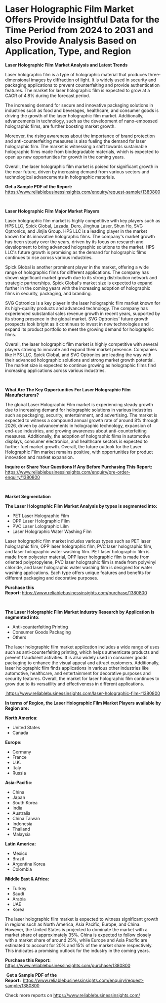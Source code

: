 <p><h1>Laser Holographic Film Market Offers Provide Insightful Data for the Time Period from 2024 to 2031 and also Provide Analysis Based on Application, Type, and Region</h1></p><p><strong>Laser Holographic Film Market Analysis and Latest Trends</strong></p>
<p><p>Laser holographic film is a type of holographic material that produces three-dimensional images by diffraction of light. It is widely used in security and packaging applications to prevent counterfeiting and provide authentication features. The market for laser holographic film is expected to grow at a CAGR of 4.8% during the forecast period. </p><p>The increasing demand for secure and innovative packaging solutions in industries such as food and beverages, healthcare, and consumer goods is driving the growth of the laser holographic film market. Additionally, advancements in technology, such as the development of nano-embossed holographic films, are further boosting market growth.</p><p>Moreover, the rising awareness about the importance of brand protection and anti-counterfeiting measures is also fueling the demand for laser holographic film. The market is witnessing a shift towards sustainable holographic films made from biodegradable materials, which is expected to open up new opportunities for growth in the coming years.</p><p>Overall, the laser holographic film market is poised for significant growth in the near future, driven by increasing demand from various sectors and technological advancements in holographic materials.</p></p>
<p><strong>Get a Sample PDF of the Report:&nbsp;</strong> <a href="https://www.reliablebusinessinsights.com/enquiry/request-sample/1380800">https://www.reliablebusinessinsights.com/enquiry/request-sample/1380800</a></p>
<p>&nbsp;</p>
<p><strong>Laser Holographic Film Major Market Players</strong></p>
<p><p>Laser holographic film market is highly competitive with key players such as HPS LLC, Spick Global, Lazada, Dero, Jinghua Laser, Shun Ho, SVG Optronics, and Jinjia Group. HPS LLC is a leading player in the market known for its innovative holographic films. The company's market growth has been steady over the years, driven by its focus on research and development to bring advanced holographic solutions to the market. HPS LLC's future growth is promising as the demand for holographic films continues to rise across various industries.</p><p>Spick Global is another prominent player in the market, offering a wide range of holographic films for different applications. The company has shown significant market growth due to its strong distribution network and strategic partnerships. Spick Global's market size is expected to expand further in the coming years with the increasing adoption of holographic films in security, packaging, and branding.</p><p>SVG Optronics is a key player in the laser holographic film market known for its high-quality products and advanced technology. The company has experienced substantial sales revenue growth in recent years, supported by its strong presence in the global market. SVG Optronics' future growth prospects look bright as it continues to invest in new technologies and expand its product portfolio to meet the growing demand for holographic films.</p><p>Overall, the laser holographic film market is highly competitive with several players striving to innovate and expand their market presence. Companies like HPS LLC, Spick Global, and SVG Optronics are leading the way with their advanced holographic solutions and strong market growth potential. The market size is expected to continue growing as holographic films find increasing applications across various industries.</p></p>
<p>&nbsp;</p>
<p><strong>What Are The Key Opportunities For Laser Holographic Film Manufacturers?</strong></p>
<p><p>The global Laser Holographic Film market is experiencing steady growth due to increasing demand for holographic solutions in various industries such as packaging, security, entertainment, and advertising. The market is expected to witness a compound annual growth rate of around 8% through 2026, driven by advancements in holographic technology, expansion of end-use industries, and growing awareness about anti-counterfeiting measures. Additionally, the adoption of holographic films in automotive displays, consumer electronics, and healthcare sectors is expected to further fuel market growth. Overall, the future outlook for the Laser Holographic Film market remains positive, with opportunities for product innovation and market expansion.</p></p>
<p><strong>Inquire or Share Your Questions If Any Before Purchasing This Report:</strong> <a href="https://www.reliablebusinessinsights.com/enquiry/pre-order-enquiry/1380800">https://www.reliablebusinessinsights.com/enquiry/pre-order-enquiry/1380800</a></p>
<p>&nbsp;</p>
<p><strong>Market Segmentation</strong></p>
<p><strong>The Laser Holographic Film Market Analysis by types is segmented into:</strong></p>
<p><ul><li>PET Laser Holographic Film</li><li>OPP Laser Holographic Film</li><li>PVC Laser Lolographic Lilm</li><li>Laser Holographic Water Washing Film</li></ul></p>
<p><p>Laser holographic film market includes various types such as PET laser holographic film, OPP laser holographic film, PVC laser holographic film, and laser holographic water washing film. PET laser holographic film is made from polyester material, OPP laser holographic film is made from oriented polypropylene, PVC laser holographic film is made from polyvinyl chloride, and laser holographic water washing film is designed for water washing applications. Each type offers unique features and benefits for different packaging and decorative purposes.</p></p>
<p><strong>Purchase this Report:&nbsp;</strong><a href="https://www.reliablebusinessinsights.com/purchase/1380800">https://www.reliablebusinessinsights.com/purchase/1380800</a></p>
<p>&nbsp;</p>
<p><strong>The Laser Holographic Film Market Industry Research by Application is segmented into:</strong></p>
<p><ul><li>Anti-counterfeiting Printing</li><li>Consumer Goods Packaging</li><li>Others</li></ul></p>
<p><p>The laser holographic film market application includes a wide range of uses such as anti-counterfeiting printing, which helps authenticate products and prevent fraudulent activities. It is also widely used in consumer goods packaging to enhance the visual appeal and attract customers. Additionally, laser holographic film finds applications in various other industries like automotive, healthcare, and entertainment for decorative purposes and security features. Overall, the market for laser holographic film continues to grow due to its versatility and effectiveness in different applications.</p></p>
<p><a href="https://www.reliablebusinessinsights.com/laser-holographic-film-r1380800">&nbsp;https://www.reliablebusinessinsights.com/laser-holographic-film-r1380800</a></p>
<p><strong>In terms of Region, the Laser Holographic Film Market Players available by Region are:</strong></p>
<p>
    <p> <strong> North America: </strong>
        <ul>
            <li>United States</li>
            <li>Canada</li>
        </ul>
        </p> 
    <p> <strong> Europe: </strong>
        <ul>
            <li>Germany</li>
            <li>France</li>
            <li>U.K.</li>
            <li>Italy</li>
            <li>Russia</li>
        </ul>
        </p> 
    <p> <strong> Asia-Pacific: </strong>
        <ul>
            <li>China</li>
            <li>Japan</li>
            <li>South Korea</li>
            <li>India</li>
            <li>Australia</li>
            <li>China Taiwan</li>
            <li>Indonesia</li>
            <li>Thailand</li>
            <li>Malaysia</li>
        </ul>
        </p> 
    <p> <strong> Latin America: </strong>
        <ul>
            <li>Mexico</li>
            <li>Brazil</li>
            <li>Argentina Korea</li>
            <li>Colombia</li>
        </ul>
        </p> 
    <p> <strong> Middle East & Africa: </strong>
        <ul>
            <li>Turkey</li>
            <li>Saudi</li>
            <li>Arabia</li>
            <li>UAE</li>
            <li>Korea</li>
        </ul>
    </p>
    </p>
<p><p>The laser holographic film market is expected to witness significant growth in regions such as North America, Asia Pacific, Europe, and China. However, the United States is projected to dominate the market with a market share of approximately 35%. China is expected to follow closely with a market share of around 25%, while Europe and Asia Pacific are estimated to account for 20% and 15% of the market share respectively. This indicates a promising outlook for the industry in the coming years.</p></p>
<p><strong>Purchase this Report: </strong><a href="https://www.reliablebusinessinsights.com/purchase/1380800">https://www.reliablebusinessinsights.com/purchase/1380800</a></p>
<p>&nbsp;<strong>Get a Sample PDF of the Report:&nbsp;&nbsp;</strong><a href="https://www.reliablebusinessinsights.com/enquiry/request-sample/1380800">https://www.reliablebusinessinsights.com/enquiry/request-sample/1380800</a></p>
<p><strong></strong></p>
<p>Check more reports on <a href="https://www.reliablebusinessinsights.com/">https://www.reliablebusinessinsights.com/</a></p>